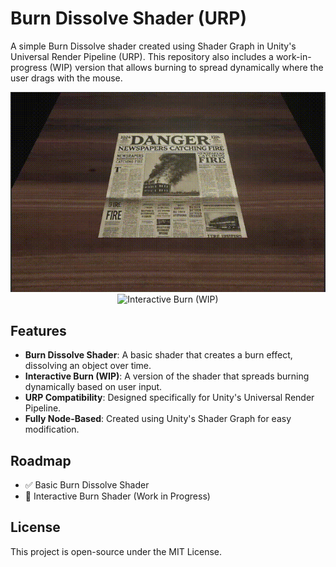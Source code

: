# Burn Dissolve Shader (URP)

A simple Burn Dissolve shader created using Shader Graph in Unity's Universal Render Pipeline (URP). This repository also includes a work-in-progress (WIP) version that allows burning to spread dynamically where the user drags with the mouse.

<div align="center">
    <img src="https://raw.githubusercontent.com/caliber44/BurnDissolveUnityBootCamp/main/old.gif" width="505" alt="Basic Burn Dissolve">
    <img src="https://raw.githubusercontent.com/caliber44/BurnDissolveUnityBootCamp/main/wip.gif" width="360" alt="Interactive Burn (WIP)">
</div>

## Features
- **Burn Dissolve Shader**: A basic shader that creates a burn effect, dissolving an object over time.
- **Interactive Burn (WIP)**: A version of the shader that spreads burning dynamically based on user input.
- **URP Compatibility**: Designed specifically for Unity's Universal Render Pipeline.
- **Fully Node-Based**: Created using Unity's Shader Graph for easy modification.

## Roadmap
- ✅ Basic Burn Dissolve Shader
- 🚧 Interactive Burn Shader (Work in Progress)

## License
This project is open-source under the MIT License.

